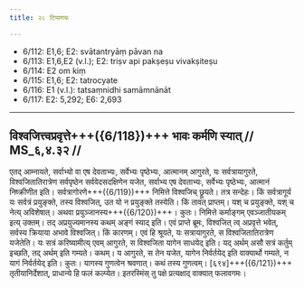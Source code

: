 ```yaml
---
title: २८ टिप्पणयः

---
```

- 6/112: E1,6; E2: svātantryāṃ pāvan na
- 6/113: E1,6,E2 (v.l.); E2: triṣv api pakṣeṣu vivakṣiteṣu
- 6/114: E2 om kiṃ
- 6/115: E1,6; E2: tatrocyate
- 6/116: E1 (v.l.): tatsaṃnidhi samāmnānāt
- 6/117: E2: 5,292; E6: 2,693

____________________________________________


## विश्वजित्त्वप्रवृत्ते+++({6/118})+++ भावः कर्मणि स्यात् // MS_६,४.३२ //

एतद् आम्नायते, सर्वाभ्यो वा एष देवताभ्यः, सर्वेभ्यः पृष्ठेभ्यः, आत्मानम् आगुरते, यः सर्वत्रायागुरते, विश्वजितातिरात्रेण सर्वपृष्ठेन सर्ववेदसदक्षिणेन यजेत, सर्वाभ्य एष देवताभ्यः, सर्वेभ्यः पृष्ठेभ्यः, आत्मानं निष्क्रीणीत इति। सर्वत्रागोरणे+++({6/119})+++ निमित्ते विश्वजिच् छ्रूयते। तत्र सन्देहः। किं सर्वत्रागूर्य यः सर्वत्रं प्रयुङ्क्ते, तस्य विश्वजित्, उत यो न प्रयुङ्क्ते तस्येति। किं तावत् प्राप्तम्। यश् च प्रयुङ्क्ते, यश् च नेत्य् अविशेषात्। अथवा प्रयुञ्जानस्य+++({6/120})+++। कुतः। निमित्ते कर्माङ्गम् एवञ्जातीयकम् इत्य् उक्तम्। तद् अप्रयुज्यमानस्य कथम् अङ्गं स्याद् इति।
एवं प्राप्ते ब्रूमः, विश्वजित् त्व् अप्रवृत्ते भवेत्, सर्वस्य क्रियाया अभावे विश्वजित्। किं कारणम्। एवं हि श्रूयते, यः सत्रायागुरते, स विश्वजितातिरात्रेण यजेतेति। यः सत्रं करिष्यामीत्य् एवम् आगुरते, स विश्वजिता यागेन साधयेद् इति। यद् अर्थम् असौ सत्रं कर्तुम् इच्छति, तद् अर्थम् इति गम्यते। कथम्। य आगुरते, स तेन यजेत, यागेन निर्वर्तयेद् इति वाक्यार्थो गम्यते, न यागं निर्वर्तयेद् इति। कुतः। यागस्य गुणत्वेन श्रवणात्। कथं तस्य गुणत्वम्। [६९४]+++({6/121})+++ तृतीयानिर्देशात्, प्राधान्ये हि फलं कल्प्येत। इतरस्मिंस् तु पक्षे प्रत्यक्षाद् वाक्यात् फलावगमः।